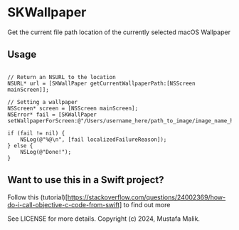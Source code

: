 # SKWallpaper
Get the current file path location of the currently selected macOS Wallpaper

## Usage

```objc

// Return an NSURL to the location
NSURL* url = [SKWallPaper getCurrentWallpaperPath:[NSScreen mainScreen]];
```

```objc
// Setting a wallpaper
NSScreen* screen = [NSScreen mainScreen];        
NSError* fail = [SKWallPaper setWallpaperForScreen:@"/Users/username_here/path_to_image/image_name_here.jpg":screen];

if (fail != nil) {
    NSLog(@"%@\n", [fail localizedFailureReason]);
} else {
    NSLog(@"Done!");
}
```

## Want to use this in a Swift project?

Follow this (tutorial)[https://stackoverflow.com/questions/24002369/how-do-i-call-objective-c-code-from-swift] to find out more

See LICENSE for more details.
Copyright (c) 2024, Mustafa Malik.
